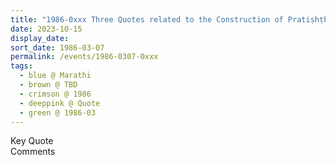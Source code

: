 ```yaml
---
title: "1986-0xxx Three Quotes related to the Construction of Pratiṣhṭhān, NDA Road, Pune, Pratiṣhṭhān, India"
date: 2023-10-15
display_date: 
sort_date: 1986-03-07
permalink: /events/1986-0307-0xxx
tags:
  - blue @ Marathi
  - brown @ TBD
  - crimson @ 1986
  - deeppink @ Quote
  - green @ 1986-03
---
```


<wave-list>
  <list-title color="green" width="75">Key Quote</list-title>
  <list-item color="BlanchedAlmond"  width="200"></list-item>
  <list-item color="Lavender"></list-item>
  <list-item color="BlanchedAlmond"></list-item>
</wave-list>

<br>

<wave-list>
  <list-title color="green" width="75">Comments</list-title>
  <list-item color="BlanchedAlmond"  width="200"></list-item>
  <list-item color="Lavender"></list-item>
  <list-item color="BlanchedAlmond"></list-item>
</wave-list>